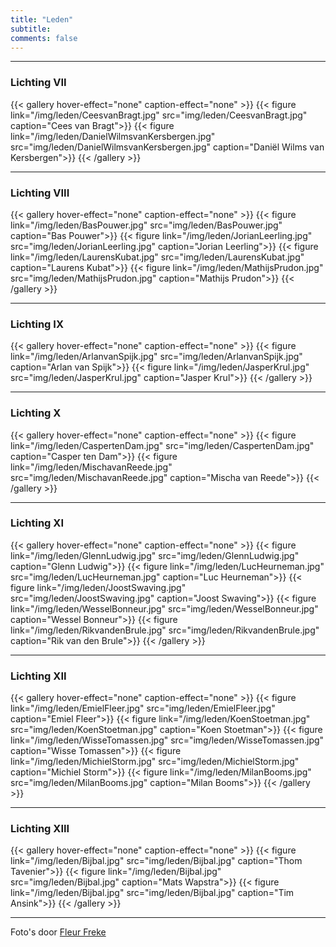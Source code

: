 ```yaml
---
title: "Leden"
subtitle: 
comments: false
---
```


---
### Lichting VII
{{< gallery hover-effect="none" caption-effect="none" >}}
{{< figure link="/img/leden/CeesvanBragt.jpg" src="img/leden/CeesvanBragt.jpg" caption="Cees van Bragt">}}
{{< figure link="/img/leden/DanielWilmsvanKersbergen.jpg" src="img/leden/DanielWilmsvanKersbergen.jpg" caption="Daniël Wilms van Kersbergen">}}
{{< /gallery >}}

---
### Lichting VIII
{{< gallery hover-effect="none" caption-effect="none" >}}
{{< figure link="/img/leden/BasPouwer.jpg" src="img/leden/BasPouwer.jpg" caption="Bas Pouwer">}}
{{< figure link="/img/leden/JorianLeerling.jpg" src="img/leden/JorianLeerling.jpg" caption="Jorian Leerling">}}
{{< figure link="/img/leden/LaurensKubat.jpg" src="img/leden/LaurensKubat.jpg" caption="Laurens Kubat">}}
{{< figure link="/img/leden/MathijsPrudon.jpg" src="img/leden/MathijsPrudon.jpg" caption="Mathijs Prudon">}}
{{< /gallery >}}

---
### Lichting IX
{{< gallery hover-effect="none" caption-effect="none" >}}
{{< figure link="/img/leden/ArlanvanSpijk.jpg" src="img/leden/ArlanvanSpijk.jpg" caption="Arlan van Spijk">}}
{{< figure link="/img/leden/JasperKrul.jpg" src="img/leden/JasperKrul.jpg" caption="Jasper Krul">}}
{{< /gallery >}}

---
### Lichting X
{{< gallery hover-effect="none" caption-effect="none" >}}
{{< figure link="/img/leden/CaspertenDam.jpg" src="img/leden/CaspertenDam.jpg" caption="Casper ten Dam">}}
{{< figure link="/img/leden/MischavanReede.jpg" src="img/leden/MischavanReede.jpg" caption="Mischa van Reede">}}
{{< /gallery >}}

---
### Lichting XI
{{< gallery hover-effect="none" caption-effect="none" >}}
{{< figure link="/img/leden/GlennLudwig.jpg" src="img/leden/GlennLudwig.jpg" caption="Glenn Ludwig">}}
{{< figure link="/img/leden/LucHeurneman.jpg" src="img/leden/LucHeurneman.jpg" caption="Luc Heurneman">}}
{{< figure link="/img/leden/JoostSwaving.jpg" src="img/leden/JoostSwaving.jpg" caption="Joost Swaving">}}
{{< figure link="/img/leden/WesselBonneur.jpg" src="img/leden/WesselBonneur.jpg" caption="Wessel Bonneur">}}
{{< figure link="/img/leden/RikvandenBrule.jpg" src="img/leden/RikvandenBrule.jpg" caption="Rik van den Brule">}}
{{< /gallery >}}

---
### Lichting XII
{{< gallery hover-effect="none" caption-effect="none" >}}
{{< figure link="/img/leden/EmielFleer.jpg" src="img/leden/EmielFleer.jpg" caption="Emiel Fleer">}}
{{< figure link="/img/leden/KoenStoetman.jpg" src="img/leden/KoenStoetman.jpg" caption="Koen Stoetman">}}
{{< figure link="/img/leden/WisseTomassen.jpg" src="img/leden/WisseTomassen.jpg" caption="Wisse Tomassen">}}
{{< figure link="/img/leden/MichielStorm.jpg" src="img/leden/MichielStorm.jpg" caption="Michiel Storm">}}
{{< figure link="/img/leden/MilanBooms.jpg" src="img/leden/MilanBooms.jpg" caption="Milan Booms">}}
{{< /gallery >}}

---
### Lichting XIII
{{< gallery hover-effect="none" caption-effect="none" >}}
{{< figure link="/img/leden/Bijbal.jpg" src="img/leden/Bijbal.jpg" caption="Thom Tavenier">}}
{{< figure link="/img/leden/Bijbal.jpg" src="img/leden/Bijbal.jpg" caption="Mats Wapstra">}}
{{< figure link="/img/leden/Bijbal.jpg" src="img/leden/Bijbal.jpg" caption="Tim Ansink">}}
{{< /gallery >}}

---
Foto's door [Fleur Freke](mailto:fleur@freke.eu)
